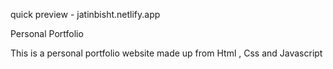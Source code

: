 quick preview - jatinbisht.netlify.app



Personal Portfolio



This is a personal portfolio website made up from Html , Css and Javascript
